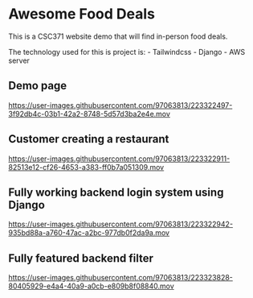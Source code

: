 # Awesome Food Deals
This is a CSC371 website demo that will find in-person food deals.

The technology used for this is project is:
	- Tailwindcss
	- Django
	- AWS server





## Demo page
https://user-images.githubusercontent.com/97063813/223322497-3f92db4c-03b1-42a2-8748-5d57d3ba2e4e.mov


## Customer creating a restaurant
https://user-images.githubusercontent.com/97063813/223322911-82513e12-cf26-4653-a383-ff0b7a051309.mov


## Fully working backend login system using Django
https://user-images.githubusercontent.com/97063813/223322942-935bd88a-a760-47ac-a2bc-977db0f2da9a.mov


## Fully featured backend filter
https://user-images.githubusercontent.com/97063813/223323828-80405929-e4a4-40a9-a0cb-e809b8f08840.mov


